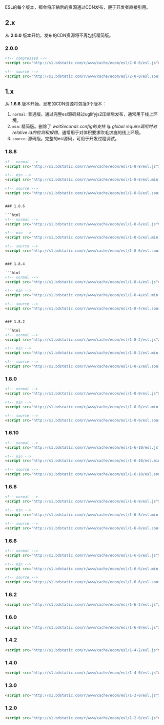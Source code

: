 ESL的每个版本，都会将压缩后的资源通过CDN发布，便于开发者直接引用。

## 2.x

从 **2.0.0** 版本开始，发布的CDN资源将不再包括精简版。

### 2.0.0

```html
<!-- compressed -->
<script src="http://s1.bdstatic.com/r/www/cache/ecom/esl/2-0-0/esl.js"></script>

<!-- source -->
<script src="http://s1.bdstatic.com/r/www/cache/ecom/esl/2-0-0/esl.source.js"></script>
```

## 1.x

从 **1.6.6** 版本开始，发布的CDN资源将包括3个版本：

1. `normal`: 普通版。通过完整esl源码经过uglifyjs2压缩后发布，通常用于线上环境。
2. `min`: 精简版。删除了 *waitSeconds config的支持* 与 *global require调用时对relative id的检测和报错*，通常用于对体积要求吹毛求疵的线上环境。
3. `source`: 源码版。完整的esl源码，可用于开发过程调试。

### 1.8.8

```html
<!-- normal -->
<script src="http://s1.bdstatic.com/r/www/cache/ecom/esl/1-8-8/esl.js"></script>

<!-- min -->
<script src="http://s1.bdstatic.com/r/www/cache/ecom/esl/1-8-8/esl.min.js"></script>

<!-- source -->
<script src="http://s1.bdstatic.com/r/www/cache/ecom/esl/1-8-8/esl.source.js"></script>


### 1.8.6

```html
<!-- normal -->
<script src="http://s1.bdstatic.com/r/www/cache/ecom/esl/1-8-6/esl.js"></script>

<!-- min -->
<script src="http://s1.bdstatic.com/r/www/cache/ecom/esl/1-8-6/esl.min.js"></script>

<!-- source -->
<script src="http://s1.bdstatic.com/r/www/cache/ecom/esl/1-8-6/esl.source.js"></script>


### 1.8.4

```html
<!-- normal -->
<script src="http://s1.bdstatic.com/r/www/cache/ecom/esl/1-8-4/esl.js"></script>

<!-- min -->
<script src="http://s1.bdstatic.com/r/www/cache/ecom/esl/1-8-4/esl.min.js"></script>

<!-- source -->
<script src="http://s1.bdstatic.com/r/www/cache/ecom/esl/1-8-4/esl.source.js"></script>


### 1.8.2

```html
<!-- normal -->
<script src="http://s1.bdstatic.com/r/www/cache/ecom/esl/1-8-2/esl.js"></script>

<!-- min -->
<script src="http://s1.bdstatic.com/r/www/cache/ecom/esl/1-8-2/esl.min.js"></script>

<!-- source -->
<script src="http://s1.bdstatic.com/r/www/cache/ecom/esl/1-8-2/esl.source.js"></script>
```

### 1.8.0

```html
<!-- normal -->
<script src="http://s1.bdstatic.com/r/www/cache/ecom/esl/1-8-0/esl.js"></script>

<!-- min -->
<script src="http://s1.bdstatic.com/r/www/cache/ecom/esl/1-8-0/esl.min.js"></script>

<!-- source -->
<script src="http://s1.bdstatic.com/r/www/cache/ecom/esl/1-8-0/esl.source.js"></script>
```

### 1.6.10

```html
<!-- normal -->
<script src="http://s1.bdstatic.com/r/www/cache/ecom/esl/1-6-10/esl.js"></script>

<!-- min -->
<script src="http://s1.bdstatic.com/r/www/cache/ecom/esl/1-6-10/esl.min.js"></script>

<!-- source -->
<script src="http://s1.bdstatic.com/r/www/cache/ecom/esl/1-6-10/esl.source.js"></script>
```

### 1.6.8

```html
<!-- normal -->
<script src="http://s1.bdstatic.com/r/www/cache/ecom/esl/1-6-8/esl.js"></script>

<!-- min -->
<script src="http://s1.bdstatic.com/r/www/cache/ecom/esl/1-6-8/esl.min.js"></script>

<!-- source -->
<script src="http://s1.bdstatic.com/r/www/cache/ecom/esl/1-6-8/esl.source.js"></script>
```

### 1.6.6

```html
<!-- normal -->
<script src="http://s1.bdstatic.com/r/www/cache/ecom/esl/1-6-6/esl.js"></script>

<!-- min -->
<script src="http://s1.bdstatic.com/r/www/cache/ecom/esl/1-6-6/esl.min.js"></script>

<!-- source -->
<script src="http://s1.bdstatic.com/r/www/cache/ecom/esl/1-6-6/esl.source.js"></script>
```


### 1.6.2

```html
<script src="http://s1.bdstatic.com/r/www/cache/ecom/esl/1-6-2/esl.js"></script>
```


### 1.6.0

```html
<script src="http://s1.bdstatic.com/r/www/cache/ecom/esl/1-6-0/esl.js"></script>
```


### 1.4.2

```html
<script src="http://s1.bdstatic.com/r/www/cache/ecom/esl/1-4-2/esl.js"></script>
```


### 1.4.0

```html
<script src="http://s1.bdstatic.com/r/www/cache/ecom/esl/1-4-0/esl.js"></script>
```


### 1.3.0

```html
<script src="http://s1.bdstatic.com/r/www/cache/ecom/esl/1-3-0/esl.js"></script>
```


### 1.2.0

```html
<script src="http://s1.bdstatic.com/r/www/cache/ecom/esl/1-2-0/esl.js"></script>
```


